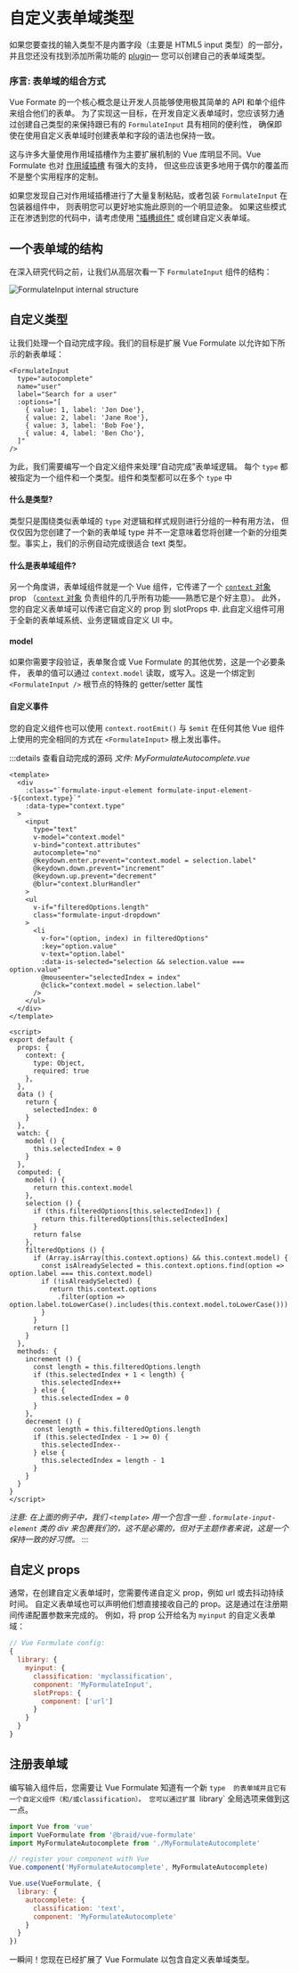# 自定义表单域类型

如果您要查找的输入类型不是内置字段（主要是 HTML5 input 类型）的一部分，
并且您还没有找到添加所需功能的 [plugin](/zh/guide/plugins)— 您可以创建自己的表单域类型。

### 序言: 表单域的组合方式

Vue Formate 的一个核心概念是让开发人员能够使用极其简单的 API 和单个组件来组合他们的表单。
为了实现这一目标，在开发自定义表单域时，您应该努力通过创建自己类型的来保持跟已有的 `FormulateInput` 具有相同的便利性，
确保即使在使用自定义表单域时创建表单和字段的语法也保持一致。

这与许多大量使用作用域插槽作为主要扩展机制的 Vue 库明显不同。Vue Formulate 也对 [作用域插槽](/zh/guide/inputs/slots/) 有强大的支持，
但这些应该更多地用于偶尔的覆盖而不是整个实用程序的定制。

如果您发现自己对作用域插槽进行了大量复制粘贴，或者包装 `FormulateInput` 在包装器组件中，
则表明您可以更好地实施此原则的一个明显迹象。
如果这些模式正在渗透到您的代码中，请考虑使用 ["插槽组件"](/zh/guide/inputs/slots/#slot-components) 或创建自定义表单域。

## 一个表单域的结构

在深入研究代码之前，让我们从高层次看一下 `FormulateInput` 组件的结构：

![FormulateInput internal structure](./structure.svg)

## 自定义类型
<div id="custom-types"></div>

让我们处理一个自动完成字段。我们的目标是扩展 Vue Formulate 以允许如下所示的新表单域：

```vue
<FormulateInput
  type="autocomplete"
  name="user"
  label="Search for a user"
  :options="[
    { value: 1, label: 'Jon Doe'},
    { value: 2, label: 'Jane Roe'},
    { value: 3, label: 'Bob Foe'},
    { value: 4, label: 'Ben Cho'},
  ]"
/>
```

为此，我们需要编写一个自定义组件来处理“自动完成”表单域逻辑。
每个 `type` 都被指定为一个组件和一个类型。组件和类型都可以在多个 `type` 中

#### 什么是类型?

类型只是围绕类似表单域的 `type` 对逻辑和样式规则进行分组的一种有用方法，
但仅仅因为您创建了一个新的表单域 type 并不一定意味着您将创建一个新的分组类型。事实上，我们的示例自动完成很适合 text 类型。

#### 什么是表单域组件?

另一个角度讲，表单域组件就是一个 Vue 组件，它传递了一个 [`context` 对象](/zh/guide/inputs/#context-object) prop
（[`context` 对象](/zh/guide/inputs/#context-object) 负责组件的几乎所有功能——熟悉它是个好主意）。
此外，您的自定义表单域可以传递它自定义的 prop 到 slotProps 中. 此自定义组件可用于全新的表单域系统、业务逻辑或自定义 UI 中。

#### model

如果你需要字段验证，表单聚合或 Vue Formulate 的其他优势，这是一个必要条件，
表单的值可以通过 `context.model` 读取，或写入。这是一个绑定到 `<FormulateInput />`
根节点的特殊的 getter/setter 属性

#### 自定义事件
您的自定义组件也可以使用 `context.rootEmit()` 与 `$emit` 在任何其他 Vue 组件上使用的完全相同的方式在 `<FormulateInput>` 根上发出事件。

:::details 查看自动完成的源码
_文件: MyFormulateAutocomplete.vue_
```vue
<template>
  <div
    :class="`formulate-input-element formulate-input-element--${context.type}`"
    :data-type="context.type"
  >
    <input
      type="text"
      v-model="context.model"
      v-bind="context.attributes"
      autocomplete="no"
      @keydown.enter.prevent="context.model = selection.label"
      @keydown.down.prevent="increment"
      @keydown.up.prevent="decrement"
      @blur="context.blurHandler"
    >
    <ul
      v-if="filteredOptions.length"
      class="formulate-input-dropdown"
    >
      <li
        v-for="(option, index) in filteredOptions"
        :key="option.value"
        v-text="option.label"
        :data-is-selected="selection && selection.value === option.value"
        @mouseenter="selectedIndex = index"
        @click="context.model = selection.label"
      />
    </ul>
  </div>
</template>

<script>
export default {
  props: {
    context: {
      type: Object,
      required: true
    },
  },
  data () {
    return {
      selectedIndex: 0
    }
  },
  watch: {
    model () {
      this.selectedIndex = 0
    }
  },
  computed: {
    model () {
      return this.context.model
    },
    selection () {
      if (this.filteredOptions[this.selectedIndex]) {
        return this.filteredOptions[this.selectedIndex]
      }
      return false
    },
    filteredOptions () {
      if (Array.isArray(this.context.options) && this.context.model) {
        const isAlreadySelected = this.context.options.find(option => option.label === this.context.model)
        if (!isAlreadySelected) {
          return this.context.options
            .filter(option => option.label.toLowerCase().includes(this.context.model.toLowerCase()))
        }
      }
      return []
    }
  },
  methods: {
    increment () {
      const length = this.filteredOptions.length
      if (this.selectedIndex + 1 < length) {
        this.selectedIndex++
      } else {
        this.selectedIndex = 0
      }
    },
    decrement () {
      const length = this.filteredOptions.length
      if (this.selectedIndex - 1 >= 0) {
        this.selectedIndex--
      } else {
        this.selectedIndex = length - 1
      }
    }
  }
}
</script>

```
_注意: 在上面的例子中，我们 `<template>` 用一个包含一些 `.formulate-input-element` 类的 
div 来包裹我们的，这不是必需的，但对于主题作者来说，这是一个保持一致的好习惯。_
:::

## 自定义 props

通常，在创建自定义表单域时，您需要传递自定义 prop，例如 url 或去抖动持续时间。
自定义表单域也可以声明他们想直接接收自己的 prop。这是通过在注册期间传递配置参数来完成的。
例如，将 prop 公开给名为 `myinput` 的自定义表单域：

```js
// Vue Formulate config:
{
  library: {
    myinput: {
      classification: 'myclassification',
      component: 'MyFormulateInput',
      slotProps: {
        component: ['url']
      }
    }
  }
}
```

## 注册表单域

编写输入组件后，您需要让 Vue Formulate 知道有一个新 `type  的表单域并且它有一个自定义组件（和/或classification）。
您可以通过扩展 `library` 全局选项来做到这一点。

```js
import Vue from 'vue'
import VueFormulate from '@braid/vue-formulate'
import MyFormulateAutocomplete from './MyFormulateAutocomplete'

// register your component with Vue
Vue.component('MyFormulateAutocomplete', MyFormulateAutocomplete)

Vue.use(VueFormulate, {
  library: {
    autocomplete: {
      classification: 'text',
      component: 'MyFormulateAutocomplete'
    }
  }
})
```

一瞬间！您现在已经扩展了 Vue Formulate 以包含自定义表单域类型。

<demo-custom-input />
